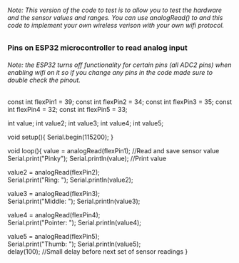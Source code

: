 ###### Note: This version of the code to test is to allow you to test the hardware and the sensor values and ranges. You can use analogRead() to and this code to implement your own wireless verison with your own wifi protocol.

### Pins on ESP32 microcontroller to read analog input 
###### Note: the ESP32 turns off functionality for certain pins (all ADC2 pins) when enabling wifi on it so if you change any pins in the code made sure to double check the pinout. 

const int flexPin1 = 39; 
const int flexPin2 = 34; 
const int flexPin3 = 35; 
const int flexPin4 = 32; 
const int flexPin5 = 33; 

int value; 
int value2; 
int value3; 
int value4; 
int value5; 

void setup(){
  Serial.begin(115200); 
}

void loop(){
  value = analogRead(flexPin1);          //Read and save sensor value 
  Serial.print("Pinky"); 
  Serial.println(value);                 //Print value

  value2 = analogRead(flexPin2);         
  Serial.print("Ring: ");
  Serial.println(value2);       

  value3 = analogRead(flexPin3);         
  Serial.print("Middle: ");
  Serial.println(value3);       

  value4 = analogRead(flexPin4);        
  Serial.print("Pointer: ");
  Serial.println(value4);       

  value5 = analogRead(flexPin5);       
  Serial.print("Thumb: ");
  Serial.println(value5);       
  delay(100);                            //Small delay before next set of sensor readings
}
